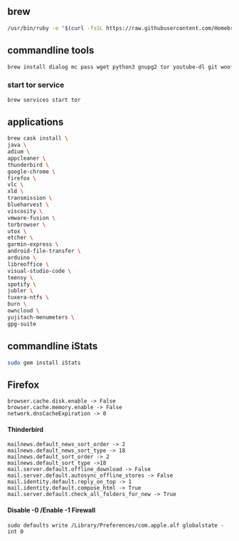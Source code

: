 ## brew
```sh
/usr/bin/ruby -e "$(curl -fsSL https://raw.githubusercontent.com/Homebrew/install/master/install)"
```

## commandline tools
```sh
brew install dialog mc pass wget python3 gnupg2 tor youtube-dl git woof ansible inetutils
```

### start tor service
```sh
brew services start tor
```

## applications
```sh
brew cask install \
java \
adium \
appcleaner \
thunderbird \
google-chrome \
firefox \
vlc \
xld \
transmission \
blueharvest \
viscosity \
vmware-fusion \
torbrowser \
utox \
etcher \
garmin-express \
android-file-transfer \
arduino \
libreoffice \
visual-studio-code \
teensy \
spotify \
jubler \
tuxera-ntfs \
burn \
owncloud \
yujitach-menumeters \
gpg-suite
```

## commandline iStats
```sh
sudo gem install iStats
```

## Firefox
```
browser.cache.disk.enable -> False
browser.cache.memory.enable -> False
network.dnsCacheExpiration -> 0
```

#### Thinderbird
```
mailnews.default_news_sort_order -> 2
mailnews.default_news_sort_type -> 18
mailnews.default_sort_order -> 2
mailnews.default_sort_type ->18
mail.server.default.offline_download -> False
mail.server.default.autosync_offline_stores -> False
mail.identity.default.reply_on_top -> 1
mail.identity.default.compose_html -> True
mail.server.default.check_all_folders_for_new -> True
```

#### Disable -0 /Enable -1 Firewall
```
sudo defaults write /Library/Preferences/com.apple.alf globalstate -int 0
```
